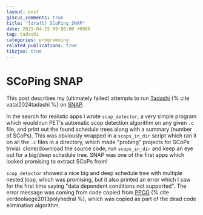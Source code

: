 ```yaml
---
layout: post
giscus_comments: true
title: "[draft] SCoPing SNAP"
date: 2025-04-15 09:00:00 +0900
tag: tadashi
categories: programming
related_publications: true
tikzjax: true
---
```


# SCoPing SNAP

This post describes my (ultimately failed) attempts to run [Tadashi](/projects/tadashi) {% cite vatai2024tadashi %} on [SNAP](https://github.com/lanl/SNAP).

In the search for realistic apps I wrote `scop_detector`, a very simple program which would run PET's automatic scop detection algorithm on any given `.c` file, and print out the found schedule trees along with a summary (number of SCoPs).
This was obviously wrapped in a `scops_in_dir` script which ran it on all the `.c` files in a directory, which made "probing" projects for SCoPs trivial: clone/download the source code, run `scops_in_dir` and keep an eye out for a big/deep schedule tree.
SNAP was one of the first apps which looked promising to extract SCoPs from!

`scop_detector` showed a nice big and deep schedule tree with multiple nested loop, which was promising, but it also printed an error which I saw for the first time saying "data dependent conditions not supported".
The error message was coming from code copied from [PPCG](https://repo.or.cz/ppcg.git) {% cite verdoolaege2013polyhedral %}, which was copied as part of the dead code elimination algorithm.
